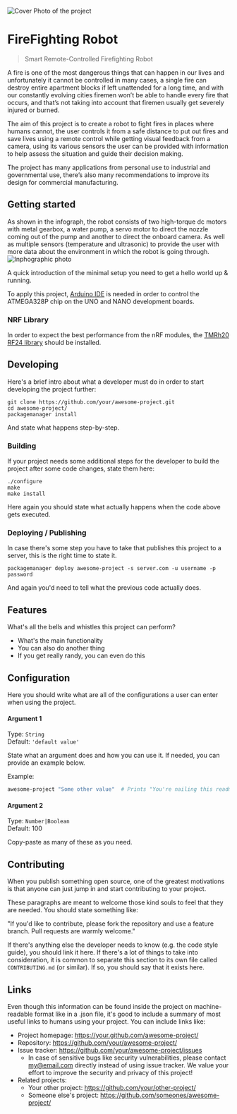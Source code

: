 ![Cover Photo of the project](https://drive.google.com/uc?export=view&id=1n4yjdfQ19zOam5gqlFNfnjDna9pn8Vs7/)

# FireFighting Robot
> Smart Remote-Controlled Firefighting Robot

A fire is one of the most dangerous things that can happen in our lives and unfortunately it cannot be controlled in many cases, a single fire can destroy entire apartment blocks if left unattended for a long time, and with our constantly evolving cities firemen won’t be able to handle every fire that occurs, and that’s not taking into account that firemen usually get severely injured or burned.

The aim of this project is to create a robot to fight fires in places where humans cannot, the user controls it from a safe distance to put out fires and save lives using a remote control while getting visual feedback from a camera, using its various sensors the user can be provided with information to help assess the situation and guide their decision making.

The project has many applications from personal use to industrial and governmental use, there’s also many recommendations to improve its design for commercial manufacturing.


## Getting started

As shown in the infograph, the robot consists of two high-torque dc motors with metal gearbox, a water pump, a servo motor to direct the nozzle coming out of the pump and another to direct the onboard camera. As well as multiple sensors (temperature and ultrasonic) to provide the user with more data about the environment in which the robot is going through.
![Inphographic photo](https://drive.google.com/uc?export=view&id=1wzanSIH-58Nf2ZOFWj5Fe4BqIGj8vXUL/)

A quick introduction of the minimal setup you need to get a hello world up &
running.

To apply this project, [Arduino IDE](https://www.arduino.cc/en/software) is needed in order to control the ATMEGA328P chip on the UNO and NANO development boards.

### NRF Library

In order to expect the best performance from the nRF modules, the [TMRh20 RF24 library](https://github.com/nRF24/RF24) should be installed.

## Developing

Here's a brief intro about what a developer must do in order to start developing
the project further:

```shell
git clone https://github.com/your/awesome-project.git
cd awesome-project/
packagemanager install
```

And state what happens step-by-step.

### Building

If your project needs some additional steps for the developer to build the
project after some code changes, state them here:

```shell
./configure
make
make install
```

Here again you should state what actually happens when the code above gets
executed.

### Deploying / Publishing

In case there's some step you have to take that publishes this project to a
server, this is the right time to state it.

```shell
packagemanager deploy awesome-project -s server.com -u username -p password
```

And again you'd need to tell what the previous code actually does.

## Features

What's all the bells and whistles this project can perform?
* What's the main functionality
* You can also do another thing
* If you get really randy, you can even do this

## Configuration

Here you should write what are all of the configurations a user can enter when
using the project.

#### Argument 1
Type: `String`  
Default: `'default value'`

State what an argument does and how you can use it. If needed, you can provide
an example below.

Example:
```bash
awesome-project "Some other value"  # Prints "You're nailing this readme!"
```

#### Argument 2
Type: `Number|Boolean`  
Default: 100

Copy-paste as many of these as you need.

## Contributing

When you publish something open source, one of the greatest motivations is that
anyone can just jump in and start contributing to your project.

These paragraphs are meant to welcome those kind souls to feel that they are
needed. You should state something like:

"If you'd like to contribute, please fork the repository and use a feature
branch. Pull requests are warmly welcome."

If there's anything else the developer needs to know (e.g. the code style
guide), you should link it here. If there's a lot of things to take into
consideration, it is common to separate this section to its own file called
`CONTRIBUTING.md` (or similar). If so, you should say that it exists here.

## Links

Even though this information can be found inside the project on machine-readable
format like in a .json file, it's good to include a summary of most useful
links to humans using your project. You can include links like:

- Project homepage: https://your.github.com/awesome-project/
- Repository: https://github.com/your/awesome-project/
- Issue tracker: https://github.com/your/awesome-project/issues
  - In case of sensitive bugs like security vulnerabilities, please contact
    my@email.com directly instead of using issue tracker. We value your effort
    to improve the security and privacy of this project!
- Related projects:
  - Your other project: https://github.com/your/other-project/
  - Someone else's project: https://github.com/someones/awesome-project/